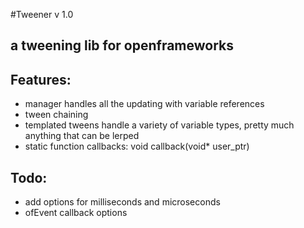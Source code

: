 #Tweener v 1.0
## a tweening lib for openframeworks

Features:
--------
* manager handles all the updating with variable references
* tween chaining
* templated tweens handle a variety of variable types, pretty much anything that can be lerped 
* static function callbacks: void callback(void* user_ptr)

Todo:
-----
* add options for milliseconds and microseconds
* ofEvent callback options
